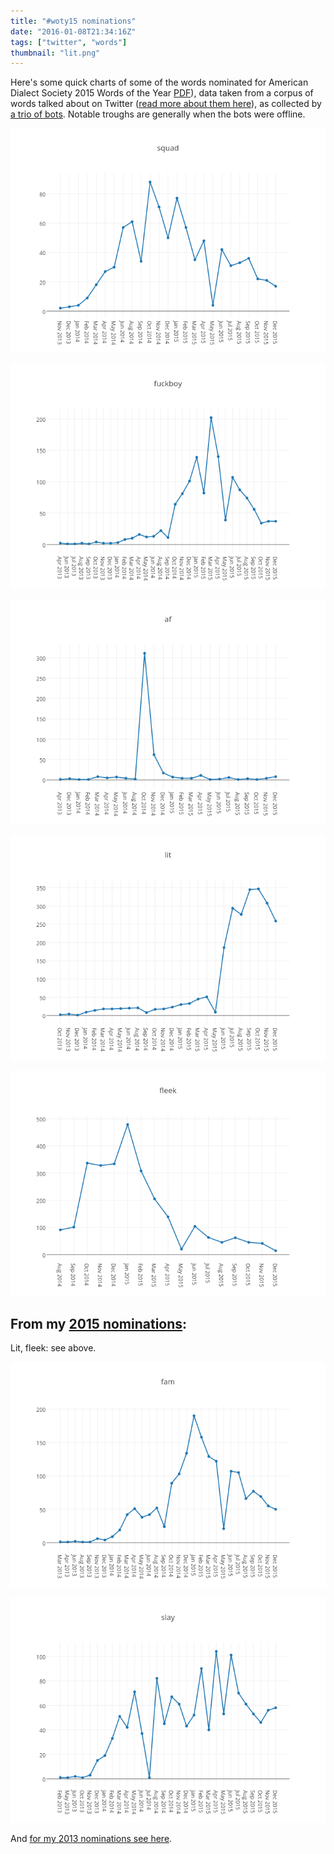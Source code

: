 ```yaml
---
title: "#woty15 nominations"
date: "2016-01-08T21:34:16Z"
tags: ["twitter", "words"]
thumbnail: "lit.png"
---
```


Here's some quick charts of some of the words nominated for American Dialect Society
2015 Words of the Year
[PDF](https://americandialect.org/wp-content/uploads/2015-WOTY-nominations.pdf)), data
taken from a corpus of words talked about on Twitter
([read more about them here](../twitter-woty-2015)), as collected by
[a trio of bots](https://twitter.com/hugovk/lists/notabletwitterwordbots). Notable
troughs are generally when the bots were offline.

![squad](squad.png "squad")

![fuckboy](fuckboy.png "fuckboy")

![af](af.png "af")

![lit](lit.png "lit")

![fleek](fleek.png "fleek")

## From my [2015 nominations](../twitter-woty-2015):

Lit, fleek: see above.

![fam](fam.png "fam")

![slay](slay.png "slay")

And [for my 2013 nominations see here](../twitter-woty-2015).
